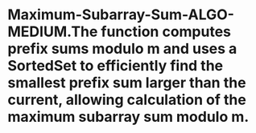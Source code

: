 # Maximum-Subarray-Sum-ALGO-MEDIUM.The function computes prefix sums modulo m and uses a SortedSet to efficiently find the smallest prefix sum larger than the current, allowing calculation of the maximum subarray sum modulo m.
